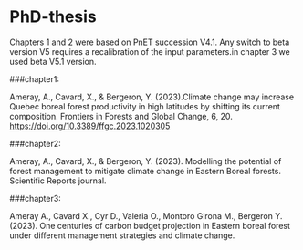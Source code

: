 # PhD-thesis

Chapters 1 and 2 were based on PnET succession V4.1.  Any switch to beta version V5 requires a recalibration of the input parameters.in chapter 3 we used beta V5.1 version.

###chapter1: 

Ameray, A., Cavard, X., & Bergeron, Y. (2023).Climate change may increase Quebec boreal forest productivity in high latitudes by shifting its current composition. Frontiers in Forests and Global Change, 6, 20.  https://doi.org/10.3389/ffgc.2023.1020305

###chapter2:  

Ameray, A., Cavard, X., & Bergeron, Y. (2023). Modelling the potential of forest management to mitigate climate change in Eastern Boreal forests.
Scientific Reports journal.

###chapter3: 

Ameray A., Cavard X., Cyr D., Valeria O., Montoro Girona M., Bergeron Y.(2023). One centuries of carbon budget projection in Eastern boreal forest under different management strategies and climate change. 

 
